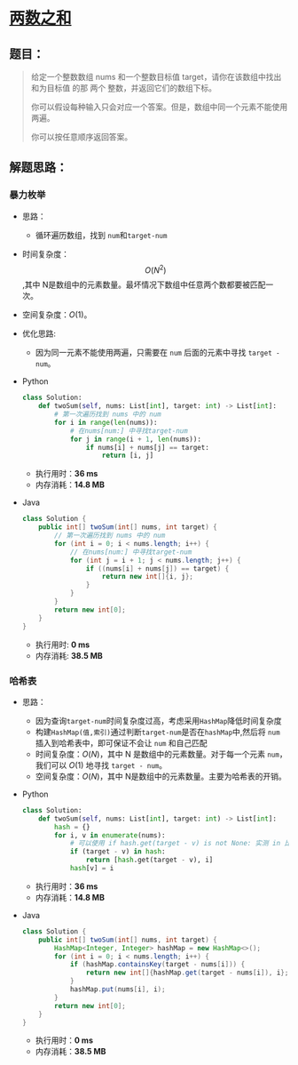 # [两数之和](https://leetcode-cn.com/problems/two-sum)

## 题目：

> 	给定一个整数数组 nums 和一个整数目标值 target，请你在该数组中找出 和为目标值 的那 两个 整数，并返回它们的数组下标。
>
> 你可以假设每种输入只会对应一个答案。但是，数组中同一个元素不能使用两遍。
>
> 你可以按任意顺序返回答案。
>

## 解题思路：

### 暴力枚举

- 思路：

  - 循环遍历数组，找到 `num`和`target-num`
  
- 时间复杂度：$$O(N^2)$$,其中 N是数组中的元素数量。最坏情况下数组中任意两个数都要被匹配一次。

- 空间复杂度：$O(1)$。

- 优化思路:

  - 因为同一元素不能使用两遍，只需要在 `num` 后面的元素中寻找 `target - num`。

- Python

  ```python
  class Solution:
      def twoSum(self, nums: List[int], target: int) -> List[int]:
          # 第一次遍历找到 nums 中的 num
          for i in range(len(nums)):
              # 在nums[num:] 中寻找target-num
              for j in range(i + 1, len(nums)):
                  if nums[i] + nums[j] == target:
                      return [i, j]
  ```

  - 执行用时：**36 ms**
  - 内存消耗：**14.8 MB**

- Java

  ```java
  class Solution {
      public int[] twoSum(int[] nums, int target) {
          // 第一次遍历找到 nums 中的 num
          for (int i = 0; i < nums.length; i++) {
              // 在nums[num:] 中寻找target-num
              for (int j = i + 1; j < nums.length; j++) {
                  if ((nums[i] + nums[j]) == target) {
                      return new int[]{i, j};
                  }
              }
          }
          return new int[0];
      }
  }
  ```
  
  - 执行用时: **0 ms**
  - 内存消耗: **38.5 MB**

### 哈希表

- 思路：

  - 因为查询`target-num`时间复杂度过高，考虑采用`HashMap`降低时间复杂度
  - 构建`HashMap(值,索引)`通过判断`target-num`是否在`hashMap`中,然后将 `num` 插入到哈希表中，即可保证不会让 `num` 和自己匹配
  - 时间复杂度：$O(N)$，其中 N 是数组中的元素数量。对于每一个元素 `num`，我们可以 $O(1)$ 地寻找 `target - num`。
  - 空间复杂度：$O(N)$，其中 N是数组中的元素数量。主要为哈希表的开销。

- Python

  ```python
  class Solution:
      def twoSum(self, nums: List[int], target: int) -> List[int]:
          hash = {}
          for i, v in enumerate(nums):
              # 可以使用 if hash.get(target - v) is not None: 实测 in 比 get 快一点
              if (target - v) in hash:
                  return [hash.get(target - v), i]
              hash[v] = i
  ```

  - 执行用时：**36 ms**
  - 内存消耗：**14.8 MB**

- Java

  ```java
  class Solution {
      public int[] twoSum(int[] nums, int target) {
          HashMap<Integer, Integer> hashMap = new HashMap<>();
          for (int i = 0; i < nums.length; i++) {
              if (hashMap.containsKey(target - nums[i])) {
                  return new int[]{hashMap.get(target - nums[i]), i};
              }
              hashMap.put(nums[i], i);
          }
          return new int[0];
      }
  }
  ```

  - 执行用时：**0 ms**
  - 内存消耗：**38.5 MB**

  

  
